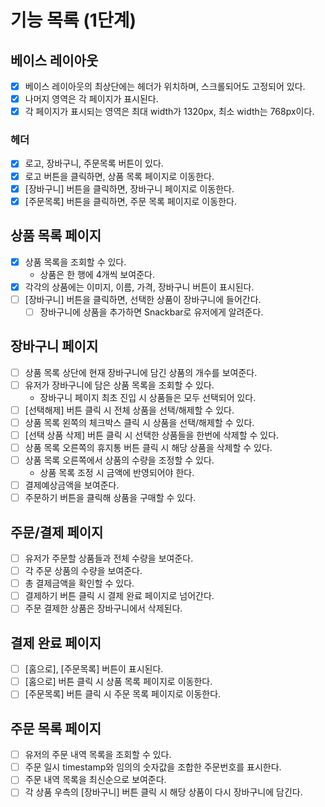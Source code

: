# 기능 목록 (1단계)

## 베이스 레이아웃

- [x] 베이스 레이아웃의 최상단에는 헤더가 위치하며, 스크롤되어도 고정되어 있다.
- [x] 나머지 영역은 각 페이지가 표시된다.
- [x] 각 페이지가 표시되는 영역은 최대 width가 1320px, 최소 width는 768px이다.

### 헤더

- [x] 로고, 장바구니, 주문목록 버튼이 있다.
- [x] 로고 버튼을 클릭하면, 상품 목록 페이지로 이동한다.
- [x] [장바구니] 버튼을 클릭하면, 장바구니 페이지로 이동한다.
- [x] [주문목록] 버튼을 클릭하면, 주문 목록 페이지로 이동한다.

## 상품 목록 페이지

- [x] 상품 목록을 조회할 수 있다.
  - 상품은 한 행에 4개씩 보여준다.
- [x] 각각의 상품에는 이미지, 이름, 가격, 장바구니 버튼이 표시된다.
- [ ] [장바구니] 버튼을 클릭하면, 선택한 상품이 장바구니에 들어간다.
  - [ ] 장바구니에 상품을 추가하면 Snackbar로 유저에게 알려준다.

## 장바구니 페이지

- [ ] 상품 목록 상단에 현재 장바구니에 담긴 상품의 개수를 보여준다.
- [ ] 유저가 장바구니에 담은 상품 목록을 조회할 수 있다.
  - 장바구니 페이지 최초 진입 시 상품들은 모두 선택되어 있다.
- [ ] [선택해제] 버튼 클릭 시 전체 상품을 선택/해제할 수 있다.
- [ ] 상품 목록 왼쪽의 체크박스 클릭 시 상품을 선택/해제할 수 있다.
- [ ] [선택 상품 삭제] 버튼 클릭 시 선택한 상품들을 한번에 삭제할 수 있다.
- [ ] 상품 목록 오른쪽의 휴지통 버튼 클릭 시 해당 상품을 삭제할 수 있다.
- [ ] 상품 목록 오른쪽에서 상품의 수량을 조정할 수 있다.
  - 상품 목록 조정 시 금액에 반영되어야 한다.
- [ ] 결제예상금액을 보여준다.
- [ ] 주문하기 버튼을 클릭해 상품을 구매할 수 있다.

## 주문/결제 페이지

- [ ] 유저가 주문할 상품들과 전체 수량을 보여준다.
- [ ] 각 주문 상품의 수량을 보여준다.
- [ ] 총 결제금액을 확인할 수 있다.
- [ ] 결제하기 버튼 클릭 시 결제 완료 페이지로 넘어간다.
- [ ] 주문 결제한 상품은 장바구니에서 삭제된다.

## 결제 완료 페이지

- [ ] [홈으로], [주문목록] 버튼이 표시된다.
- [ ] [홈으로] 버튼 클릭 시 상품 목록 페이지로 이동한다.
- [ ] [주문목록] 버튼 클릭 시 주문 목록 페이지로 이동한다.

## 주문 목록 페이지

- [ ] 유저의 주문 내역 목록을 조회할 수 있다.
- [ ] 주문 일시 timestamp와 임의의 숫자값을 조합한 주문번호를 표시한다.
- [ ] 주문 내역 목록을 최신순으로 보여준다.
- [ ] 각 상품 우측의 [장바구니] 버튼 클릭 시 해당 상품이 다시 장바구니에 담긴다.
